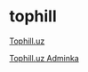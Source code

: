 # tophill


[Tophill.uz](https://sanjar8855.github.io/tophill/)

[Tophill.uz Adminka](https://sanjar8855.github.io/tophill/admin)
